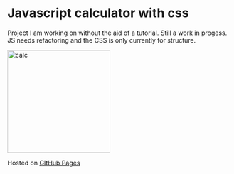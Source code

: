 # Javascript calculator with css

Project I am working on without the aid of a tutorial.
Still a work in progess. JS needs refactoring and the CSS is only currently for structure.

<img width="231" alt="calc" src="https://user-images.githubusercontent.com/82417131/150443943-9fee1df3-3d18-4961-8f58-4d48be44e79c.png">

Hosted on [GItHub Pages](https://mariaalouisaa.github.io/calculator/)
